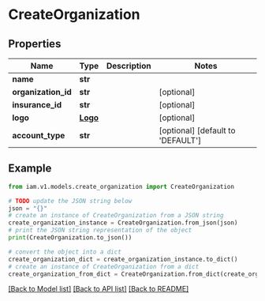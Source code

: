 # CreateOrganization


## Properties

Name | Type | Description | Notes
------------ | ------------- | ------------- | -------------
**name** | **str** |  | 
**organization_id** | **str** |  | [optional] 
**insurance_id** | **str** |  | [optional] 
**logo** | [**Logo**](Logo.md) |  | [optional] 
**account_type** | **str** |  | [optional] [default to 'DEFAULT']

## Example

```python
from iam.v1.models.create_organization import CreateOrganization

# TODO update the JSON string below
json = "{}"
# create an instance of CreateOrganization from a JSON string
create_organization_instance = CreateOrganization.from_json(json)
# print the JSON string representation of the object
print(CreateOrganization.to_json())

# convert the object into a dict
create_organization_dict = create_organization_instance.to_dict()
# create an instance of CreateOrganization from a dict
create_organization_from_dict = CreateOrganization.from_dict(create_organization_dict)
```
[[Back to Model list]](../README.md#documentation-for-models) [[Back to API list]](../README.md#documentation-for-api-endpoints) [[Back to README]](../README.md)


